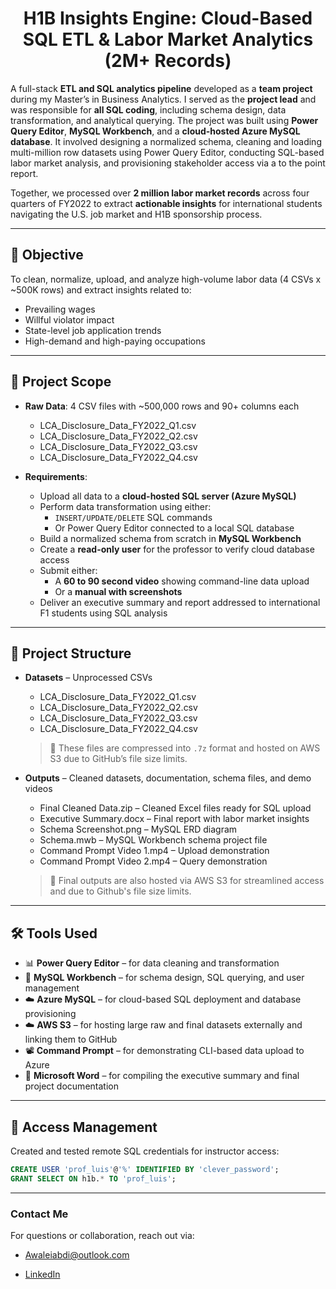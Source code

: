 <h1 align="center">H1B Insights Engine: Cloud-Based SQL ETL & Labor Market Analytics (2M+ Records)</h1>

A full-stack **ETL and SQL analytics pipeline** developed as a **team project** during my Master’s in Business Analytics. I served as the **project lead** and was responsible for **all SQL coding**, including schema design, data transformation, and analytical querying. The project was built using **Power Query Editor**, **MySQL Workbench**, and a **cloud-hosted Azure MySQL database**. It involved designing a normalized schema, cleaning and loading multi-million row datasets using Power Query Editor, conducting SQL-based labor market analysis, and provisioning stakeholder access via a to the point report.

Together, we processed over **2 million labor market records** across four quarters of FY2022 to extract **actionable insights** for international students navigating the U.S. job market and H1B sponsorship process.

---

## 🎯 Objective

To clean, normalize, upload, and analyze high-volume labor data (4 CSVs x ~500K rows) and extract insights related to:
- Prevailing wages
- Willful violator impact
- State-level job application trends
- High-demand and high-paying occupations

---

## 🧾 Project Scope

- **Raw Data**: 4 CSV files with ~500,000 rows and 90+ columns each  
  - LCA_Disclosure_Data_FY2022_Q1.csv  
  - LCA_Disclosure_Data_FY2022_Q2.csv  
  - LCA_Disclosure_Data_FY2022_Q3.csv  
  - LCA_Disclosure_Data_FY2022_Q4.csv  

- **Requirements**:
  - Upload all data to a **cloud-hosted SQL server (Azure MySQL)**
  - Perform data transformation using either:
    - `INSERT/UPDATE/DELETE` SQL commands  
    - Or Power Query Editor connected to a local SQL database
  - Build a normalized schema from scratch in **MySQL Workbench**
  - Create a **read-only user** for the professor to verify cloud database access
  - Submit either:
    - A **60 to 90 second video** showing command-line data upload
    - Or a **manual with screenshots**
  - Deliver an executive summary and report addressed to international F1 students using SQL analysis

---

## 📁 Project Structure

- **Datasets** – Unprocessed CSVs
  - LCA_Disclosure_Data_FY2022_Q1.csv  
  - LCA_Disclosure_Data_FY2022_Q2.csv  
  - LCA_Disclosure_Data_FY2022_Q3.csv  
  - LCA_Disclosure_Data_FY2022_Q4.csv  
  > 🔹 These files are compressed into `.7z` format and hosted on AWS S3 due to GitHub’s file size limits.

- **Outputs** – Cleaned datasets, documentation, schema files, and demo videos  
  - Final Cleaned Data.zip – Cleaned Excel files ready for SQL upload  
  - Executive Summary.docx – Final report with labor market insights  
  - Schema Screenshot.png – MySQL ERD diagram  
  - Schema.mwb – MySQL Workbench schema project file  
  - Command Prompt Video 1.mp4 – Upload demonstration  
  - Command Prompt Video 2.mp4 – Query demonstration  
  > 🔹 Final outputs are also hosted via AWS S3 for streamlined access and due to Github's file size limits.

---

## 🛠️ Tools Used

- 📊 **Power Query Editor** – for data cleaning and transformation  
- 🧩 **MySQL Workbench** – for schema design, SQL querying, and user management  
- ☁️ **Azure MySQL** – for cloud-based SQL deployment and database provisioning  
- ☁️ **AWS S3** – for hosting large raw and final datasets externally and linking them to GitHub  
- 📽️ **Command Prompt** – for demonstrating CLI-based data upload to Azure  
- 📝 **Microsoft Word** – for compiling the executive summary and final project documentation  

---

## 🔐 Access Management

Created and tested remote SQL credentials for instructor access:

```sql
CREATE USER 'prof_luis'@'%' IDENTIFIED BY 'clever_password';
GRANT SELECT ON h1b.* TO 'prof_luis';
```

--- 

### **Contact Me**

For questions or collaboration, reach out via:

- Awaleiabdi@outlook.com

- [LinkedIn](https://www.linkedin.com/in/awale-abdi/)

  

